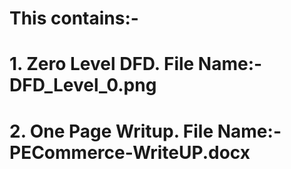 # This contains:-
# 1. Zero Level DFD. File Name:- DFD_Level_0.png
# 2. One Page Writup. File Name:- PECommerce-WriteUP.docx
